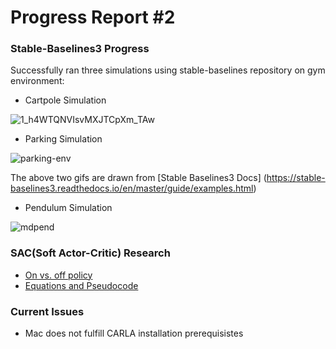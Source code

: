 # Progress Report #2

### Stable-Baselines3 Progress
Successfully ran three simulations using stable-baselines repository on gym environment:
  * Cartpole Simulation 
  
  ![1_h4WTQNVIsvMXJTCpXm_TAw](https://user-images.githubusercontent.com/73855373/173289272-3bc2f03d-6dd3-4260-ac52-8798c6464af6.gif)
  * Parking Simulation
 
  ![parking-env](https://user-images.githubusercontent.com/73855373/173289180-e077ebd9-b1b0-4dd1-9888-3956fb4031f7.gif)
  
  The above two gifs are drawn from [Stable Baselines3 Docs] (https://stable-baselines3.readthedocs.io/en/master/guide/examples.html)
  * Pendulum Simulation
  
  ![mdpend](https://user-images.githubusercontent.com/73855373/173290741-0c955f25-7125-49e1-bdd8-c06c92af6018.gif)

### SAC(Soft Actor-Critic) Research 
  * [On vs. off policy](https://leimao.github.io/blog/RL-On-Policy-VS-Off-Policy/)
  * [Equations and Pseudocode](https://spinningup.openai.com/en/latest/algorithms/sac.html)
  
### Current Issues
  * Mac does not fulfill CARLA installation prerequisistes
